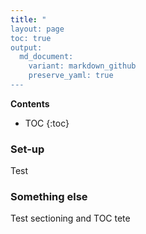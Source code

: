 ```yaml
---
title: "
layout: page
toc: true
output:
  md_document:
    variant: markdown_github
    preserve_yaml: true
---
```





**Contents**
* TOC
{:toc}





### Set-up


Test 

### Something else

Test sectioning and TOC tete